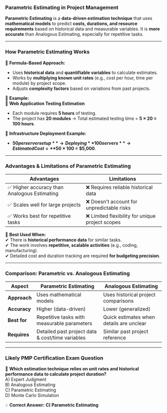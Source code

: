 ### **Parametric Estimating in Project Management**

**Parametric Estimating** is a **data-driven estimation technique** that uses **mathematical models** to predict **costs, durations, and resource requirements** based on historical data and measurable variables. It is **more accurate** than Analogous Estimating, especially for repetitive tasks.

---

### **How Parametric Estimating Works**

📌 **Formula-Based Approach:**

- Uses **historical data** and **quantifiable variables** to calculate estimates.
- Works by **multiplying known unit rates** (e.g., cost per hour, time per module) by project scope.
- Adjusts **complexity factors** based on variations from past projects.

📌 **Example:**  
🔹 **Web Application Testing Estimation**

- Each module requires **5 hours** of testing.
- The project has **20 modules** → Total estimated testing time = **5 × 20 = 100 hours**.

📌 **Infrastructure Deployment Example:**

- **$50 per server setup** → Deploying **100 servers** → Estimated Cost = **$50 × 100 = $5,000**.

---

### **Advantages & Limitations of Parametric Estimating**

| **Advantages**                               | **Limitations**                                  |
| -------------------------------------------- | ------------------------------------------------ |
| ✅ Higher accuracy than Analogous Estimating | ❌ Requires reliable historical data             |
| ✅ Scales well for large projects            | ❌ Doesn't account for unpredictable risks       |
| ✅ Works best for repetitive tasks           | ❌ Limited flexibility for unique project scopes |

🔹 **Best Used When:**  
✔ There is **historical performance data** for similar tasks.  
✔ The work involves **repetitive, scalable activities** (e.g., coding, manufacturing).  
✔ Detailed cost and duration tracking are required **for budgeting precision**.

---

### **Comparison: Parametric vs. Analogous Estimating**

| **Aspect**   | **Parametric Estimating**                        | **Analogous Estimating**                 |
| ------------ | ------------------------------------------------ | ---------------------------------------- |
| **Approach** | Uses mathematical models                         | Uses historical project comparisons      |
| **Accuracy** | Higher (data-driven)                             | Lower (generalized)                      |
| **Best for** | Repetitive tasks with measurable parameters      | Quick estimates when details are unclear |
| **Requires** | Detailed past project data & cost/time variables | Similar past project reference           |

---

### **Likely PMP Certification Exam Question**

📌 **Which estimation technique relies on unit rates and historical performance data to calculate project duration?**  
A) Expert Judgment  
B) Analogous Estimating  
C) Parametric Estimating  
D) Monte Carlo Simulation

💡 **Correct Answer:** **C) Parametric Estimating**
